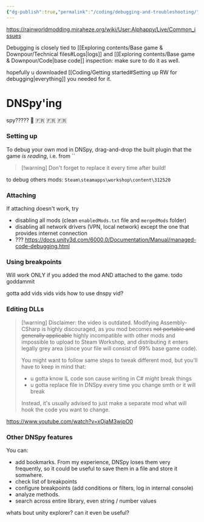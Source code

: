 ```yaml
---
{"dg-publish":true,"permalink":"/coding/debugging-and-troubleshooting/"}
---
```


https://rainworldmodding.miraheze.org/wiki/User:Alphappy/Live/Common_issues


Debugging is closely tied to [[Exploring contents/Base game & Downpour/Technical files#Logs\|logs]] and [[Exploring contents/Base game & Downpour/Code\|base code]] inspection: make sure to do it as well. 

hopefully u downloaded [[Coding/Getting started#Setting up RW for debugging\|everything]] you needed for it.

# DNSpy'ing

spy????? 🥖 🇫🇷 🇫🇷 🇫🇷 
### Setting up
To debug your own mod in DNSpy, drag-and-drop the built plugin that the game *is reading*, i.e. from
``

> [!warning] Don't forget to replace it every time after build!

to debug others mods: 
`Steam\steamapps\workshop\content\312520`

### Attaching
If attaching doesn't work, try
- disabling all mods (clean `enabledMods.txt` file and `mergedMods` folder)
- disabling all network drivers (VPN, local network) except the one that provides internet connection
- ??? https://docs.unity3d.com/6000.0/Documentation/Manual/managed-code-debugging.html

### Using breakpoints
Will work ONLY if you added the mod AND attached to the game.
todo goddammit

gotta add vids vids vids
how to use dnspy vid?

### Editing DLLs
> [!warning] Disclaimer: the video is outdated.
> Modifying Assembly-CSharp is highly discouraged, as you mod becomes ~~~~not portable and generally applicable~~~~ highly incompatible with other mods and impossible to upload to Steam Workshop, and distributing it enters legally grey area (since your file will consist of 99% base game code).
> 
> You might want to follow same steps to tweak different mod, but you'll have to keep in mind that:
> - u gotta know IL code son cause writing in C# might break things
> - u gotta replace file in DNSpy every time you change smth or it will break
> 
> Instead, it's usually advised to just make a separate mod what will hook the code you want to change.


https://www.youtube.com/watch?v=xOjaM3wjpO0
### Other DNSpy features
You can:
- add bookmarks.
	From my experience, DNSpy loses them very frequently, so it could be useful to save them in a file and store it somwhere.
- check list of breakpoints
- configure breakpoints (add conditions or filters, log in internal console)
- analyze methods.
- search across entire library, even string / number values

whats bout unity explorer? can it even be useful?